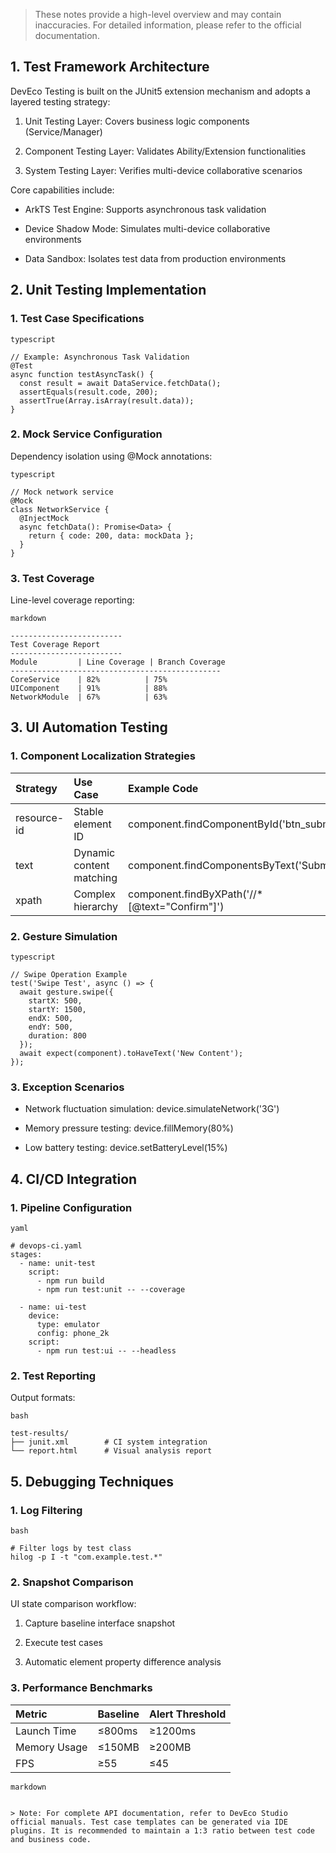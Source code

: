 

> These notes provide a high-level overview and may contain inaccuracies. For detailed information, please refer to the official documentation.

## 1. Test Framework Architecture

DevEco Testing is built on the JUnit5 extension mechanism and adopts a layered testing strategy:

1. ​Unit Testing Layer: Covers business logic components (Service/Manager)

2. ​Component Testing Layer: Validates Ability/Extension functionalities

3. ​System Testing Layer: Verifies multi-device collaborative scenarios

Core capabilities include:

* ​ArkTS Test Engine: Supports asynchronous task validation

* ​Device Shadow Mode: Simulates multi-device collaborative environments

* ​Data Sandbox: Isolates test data from production environments

## 2. Unit Testing Implementation

### 1. Test Case Specifications

```
typescript
```

```
// Example: Asynchronous Task Validation
@Test
async function testAsyncTask() {
  const result = await DataService.fetchData();
  assertEquals(result.code, 200);
  assertTrue(Array.isArray(result.data));
}
```

### 2. Mock Service Configuration

Dependency isolation using @Mock annotations:

```
typescript
```

```
// Mock network service
@Mock
class NetworkService {
  @InjectMock
  async fetchData(): Promise<Data> {
    return { code: 200, data: mockData };
  }
}
```

### 3. Test Coverage

Line-level coverage reporting:

```
markdown
```

```
-------------------------
Test Coverage Report
-------------------------
Module         | Line Coverage | Branch Coverage
-----------------------------------------------
CoreService    | 82%          | 75%
UIComponent    | 91%          | 88%
NetworkModule  | 67%          | 63%
```

## 3. UI Automation Testing

### 1. Component Localization Strategies

| Strategy    | Use Case                 | Example Code                                  |
| :---------- | :----------------------- | :-------------------------------------------- |
| resource-id | Stable element ID        | component.findComponentById('btn_submit')     |
| text        | Dynamic content matching | component.findComponentsByText('Submit')      |
| xpath       | Complex hierarchy        | component.findByXPath('//*[@text="Confirm"]') |

### 2. Gesture Simulation

```
typescript
```

```
// Swipe Operation Example
test('Swipe Test', async () => {
  await gesture.swipe({
    startX: 500,
    startY: 1500,
    endX: 500,
    endY: 500,
    duration: 800
  });
  await expect(component).toHaveText('New Content');
});
```

### 3. Exception Scenarios

* Network fluctuation simulation: device.simulateNetwork('3G')

* Memory pressure testing: device.fillMemory(80%)

* Low battery testing: device.setBatteryLevel(15%)

## 4. CI/CD Integration

### 1. Pipeline Configuration

```
yaml
```

```
# devops-ci.yaml
stages:
  - name: unit-test
    script:
      - npm run build
      - npm run test:unit -- --coverage

  - name: ui-test
    device:
      type: emulator
      config: phone_2k
    script:
      - npm run test:ui -- --headless
```

### 2. Test Reporting

Output formats:

```
bash
```

```
test-results/
├── junit.xml        # CI system integration
└── report.html      # Visual analysis report
```

## 5. Debugging Techniques

### 1. Log Filtering

```
bash
```

```
# Filter logs by test class
hilog -p I -t "com.example.test.*"
```

### 2. Snapshot Comparison

UI state comparison workflow:

1. Capture baseline interface snapshot

2. Execute test cases

3. Automatic element property difference analysis

### 3. Performance Benchmarks

| Metric       | Baseline | Alert Threshold |
| :----------- | :------- | :-------------- |
| Launch Time  | ≤800ms   | ≥1200ms         |
| Memory Usage | ≤150MB   | ≥200MB          |
| FPS          | ≥55      | ≤45             |

```
markdown
```

```

> Note: For complete API documentation, refer to DevEco Studio official manuals. Test case templates can be generated via IDE plugins. It is recommended to maintain a 1:3 ratio between test code and business code.
```

